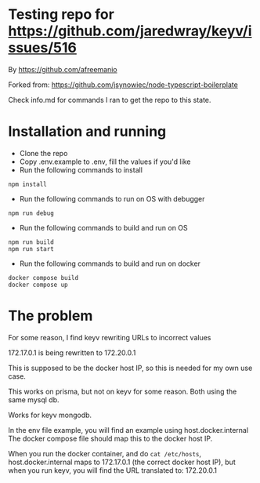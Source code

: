# Testing repo for https://github.com/jaredwray/keyv/issues/516

By https://github.com/afreemanio


Forked from:
https://github.com/jsynowiec/node-typescript-boilerplate


Check info.md for commands I ran to get the repo to this state.


# Installation and running
- Clone the repo
- Copy .env.example to .env, fill the values if you'd like
- Run the following commands to install
```
npm install
```
- Run the following commands to run on OS with debugger
```
npm run debug
```
- Run the following commands to build and run on OS
```
npm run build
npm run start
```
- Run the following commands to build and run on docker
```
docker compose build
docker compose up
```


# The problem
For some reason, I find keyv rewriting URLs to incorrect values

172.17.0.1 is being rewritten to 172.20.0.1

This is supposed to be the docker host IP, so this is needed for my own use
case.

This works on prisma, but not on keyv for some reason. 
Both using the same mysql db.

Works for keyv mongodb.


In the env file example, you will find an example using host.docker.internal
The docker compose file should map this to the docker host IP.

When you run the docker container, and do `cat /etc/hosts`, 
host.docker.internal maps to 172.17.0.1 (the correct docker host IP),
but when you run keyv, you will find the URL translated to:
172.20.0.1















